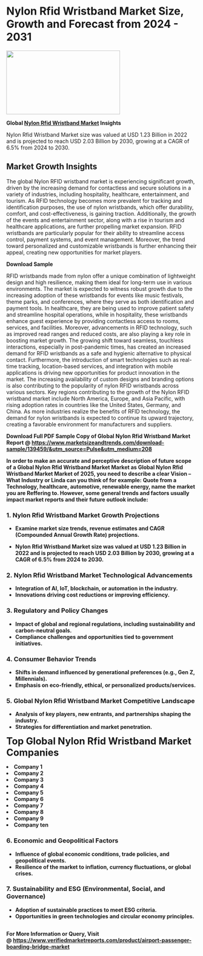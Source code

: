 <H1>Nylon Rfid Wristband Market Size, Growth and Forecast from 2024 - 2031</H1><img class="aligncenter size-medium wp-image-584254" src="https://thirdeyenews.in/wp-content/uploads/2024/09/Global-Market-Research-300x168.jpeg" alt="" width="300" height="168" /><p><strong>Global&nbsp;<a href="https://www.marketsizeandtrends.com/download-sample/139459/&amp;utm_source=Pulse&amp;utm_medium=208">Nylon Rfid Wristband Market</a> Insights</strong></p><p>Nylon Rfid Wristband Market size was valued at USD 1.23 Billion in 2022 and is projected to reach USD 2.03 Billion by 2030, growing at a CAGR of 6.5% from 2024 to 2030.</p><p><h2>Market Growth Insights</h2> <p>The global Nylon RFID wristband market is experiencing significant growth, driven by the increasing demand for contactless and secure solutions in a variety of industries, including hospitality, healthcare, entertainment, and tourism. As RFID technology becomes more prevalent for tracking and identification purposes, the use of nylon wristbands, which offer durability, comfort, and cost-effectiveness, is gaining traction. Additionally, the growth of the events and entertainment sector, along with a rise in tourism and healthcare applications, are further propelling market expansion. RFID wristbands are particularly popular for their ability to streamline access control, payment systems, and event management. Moreover, the trend toward personalized and customizable wristbands is further enhancing their appeal, creating new opportunities for market players.</p> <p><strong>Download Sample</strong></p> <p>RFID wristbands made from nylon offer a unique combination of lightweight design and high resilience, making them ideal for long-term use in various environments. The market is expected to witness robust growth due to the increasing adoption of these wristbands for events like music festivals, theme parks, and conferences, where they serve as both identification and payment tools. In healthcare, they are being used to improve patient safety and streamline hospital operations, while in hospitality, these wristbands enhance guest experience by providing contactless access to rooms, services, and facilities. Moreover, advancements in RFID technology, such as improved read ranges and reduced costs, are also playing a key role in boosting market growth. The growing shift toward seamless, touchless interactions, especially in post-pandemic times, has created an increased demand for RFID wristbands as a safe and hygienic alternative to physical contact. Furthermore, the introduction of smart technologies such as real-time tracking, location-based services, and integration with mobile applications is driving new opportunities for product innovation in the market. The increasing availability of custom designs and branding options is also contributing to the popularity of nylon RFID wristbands across various sectors. Key regions contributing to the growth of the Nylon RFID wristband market include North America, Europe, and Asia Pacific, with rising adoption rates in countries like the United States, Germany, and China. As more industries realize the benefits of RFID technology, the demand for nylon wristbands is expected to continue its upward trajectory, creating a favorable environment for manufacturers and suppliers. <p><strong></p><p><span class=""><strong>Download Full PDF Sample Copy of Global Nylon Rfid Wristband Market Report</strong> @ <a href="https://www.marketsizeandtrends.com/download-sample/139459/&amp;utm_source=Pulse&amp;utm_medium=208" target="_blank">https://www.marketsizeandtrends.com/download-sample/139459/&amp;utm_source=Pulse&amp;utm_medium=208</a></span></p><p>In order to make an accurate and perceptive description of future scope of a Global&nbsp;Nylon Rfid Wristband Market Market as Global&nbsp;Nylon Rfid Wristband Market Market of 2025, you need to describe a clear Vision &ndash; What Industry or Linda can you think of for example: Quote from a Technology, healthcare, automotive, renewable energy, name the market you are Reffering to. However, some general trends and factors usually impact market reports and their future outlook include:</p><h3>1.&nbsp;<strong>Nylon Rfid Wristband Market Growth Projections</strong></h3><ul><li>Examine market size trends, revenue estimates and CAGR (Compounded Annual Growth Rate) projections.</li><li><p>Nylon Rfid Wristband Market size was valued at USD 1.23 Billion in 2022 and is projected to reach USD 2.03 Billion by 2030, growing at a CAGR of 6.5% from 2024 to 2030.</p></li></ul><h3>2.&nbsp;<strong>Nylon Rfid Wristband Market Technological Advancements</strong></h3><ul><li>Integration of AI, IoT, blockchain, or automation in the industry.</li><li>Innovations driving cost reductions or improving efficiency.</li></ul><h3>3.&nbsp;<strong>Regulatory and Policy Changes</strong></h3><ul><li>Impact of global and regional regulations, including sustainability and carbon-neutral goals.</li><li>Compliance challenges and opportunities tied to government initiatives.</li></ul><h3>4.&nbsp;<strong>Consumer Behavior Trends</strong></h3><ul><li>Shifts in demand influenced by generational preferences (e.g., Gen Z, Millennials).</li><li>Emphasis on eco-friendly, ethical, or personalized products/services.</li></ul><h3>5.&nbsp;<strong>Global Nylon Rfid Wristband Market Competitive Landscape</strong></h3><ul><li>Analysis of key players, new entrants, and partnerships shaping the industry.</li><li>Strategies for differentiation and market penetration.</li></ul><p data-pm-slice="1 1 []"><span style="color: inherit; font-family: inherit; font-size: 25px;">Top Global Nylon Rfid Wristband Market Companies</span></p><div class="" data-test-id=""><p><li>Company 1</li><li> Company 2</li><li> Company 3</li><li> Company 4</li><li> Company 5</li><li> Company 6</li><li> Company 7</li><li> Company 8</li><li> Company 9</li><li> Company ten</li></p></div><h3>6.&nbsp;<strong>Economic and Geopolitical Factors</strong></h3><ul><li>Influence of global economic conditions, trade policies, and geopolitical events.</li><li>Resilience of the market to inflation, currency fluctuations, or global crises.</li></ul><h3>7.&nbsp;<strong>Sustainability and ESG (Environmental, Social, and Governance)</strong></h3><ul><li>Adoption of sustainable practices to meet ESG criteria.</li><li>Opportunities in green technologies and circular economy principles.</li></ul><h2><strong style="font-size: 14px;">For More Information or Query, Visit @&nbsp;</strong><a style="background-color: #ffffff; font-size: 14px;" href="https://www.marketsizeandtrends.com/report/nylon-rfid-wristband-market/" target="_blank">https://www.verifiedmarketreports.com/product/airport-passenger-boarding-bridge-market</a></h2>
